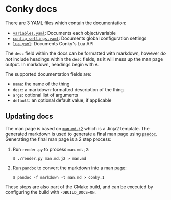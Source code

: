 # Conky docs

There are 3 YAML files which contain the documentation:

* [`variables.yaml`](variables.yaml): Documents each object/variable
* [`config_settings.yaml`](config_settings.yaml): Documents global configuration settings
* [`lua.yaml`](lua.yaml): Documents Conky's Lua API

The `desc` field within the docs can be formatted with markdown, however _do
not_ include headings within the `desc` fields, as it will mess up the man page
output. In markdown, headings begin with `#`.

The supported documentation fields are:

* `name`: the name of the thing
* `desc`: a markdown-formatted description of the thing
* `args`: optional list of arguments
* `default`: an optional default value, if applicable

## Updating docs

The man page is based on [`man.md.j2`](man.md.j2) which is a Jinja2 template.
The generated markdown is used to generate a final man page using
[`pandoc`](https://pandoc.org/). Generating the final man page is a 2 step
process:

1. Run `render.py` to process `man.md.j2`:
   ```console
   $ ./render.py man.md.j2 > man.md
   ```
2. Run `pandoc` to convert the markdown into a man page:
   ```console
   $ pandoc -f markdown -t man.md > conky.1
   ```

These steps are also part of the CMake build, and can be executed by configuring
the build with `-DBUILD_DOCS=ON`.
